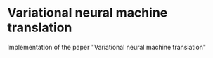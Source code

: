 # Variational neural machine translation
 Implementation of the paper "Variational neural machine translation"

